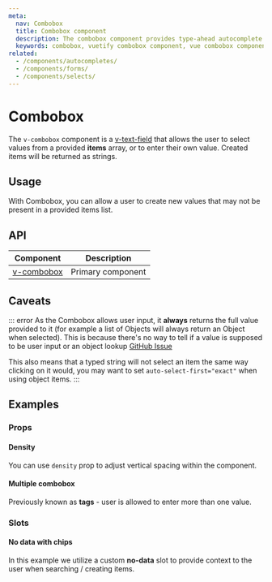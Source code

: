 ```yaml
---
meta:
  nav: Combobox
  title: Combobox component
  description: The combobox component provides type-ahead autocomplete functionality and allows users to provide a custom values beyond the provided list of options.
  keywords: combobox, vuetify combobox component, vue combobox component
related:
  - /components/autocompletes/
  - /components/forms/
  - /components/selects/
---
```


# Combobox

The `v-combobox` component is a [v-text-field](/components/text-fields) that allows the user to select values from a provided **items** array, or to enter their own value. Created items will be returned as strings.

## Usage

With Combobox, you can allow a user to create new values that may not be present in a provided items list.

<usage name="v-combobox" />

<entry />

## API

| Component | Description |
| - | - |
| [v-combobox](/api/v-combobox/) | Primary component |

<api-inline hide-links />

## Caveats

::: error
  As the Combobox allows user input, it **always** returns the full value provided to it (for example a list of Objects will always return an Object when selected). This is because there's no way to tell if a value is supposed to be user input or an object lookup [GitHub Issue](https://github.com/vuetifyjs/vuetify/issues/5479)

  This also means that a typed string will not select an item the same way clicking on it would, you may want to set `auto-select-first="exact"` when using object items.
:::

## Examples

### Props

#### Density

You can use `density` prop to adjust vertical spacing within the component.

<example file="v-combobox/prop-density" />

#### Multiple combobox

Previously known as **tags** - user is allowed to enter more than one value.

<example file="v-combobox/prop-multiple" />

### Slots

#### No data with chips

In this example we utilize a custom **no-data** slot to provide context to the user when searching / creating items.

<example file="v-combobox/slot-no-data" />

